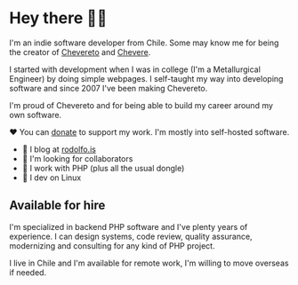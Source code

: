 # Hey there 👋🏾

I'm an indie software developer from Chile. Some may know me for being the creator of [Chevereto](https://chevereto.com/) and [Chevere](https://chevere.org/).

I started with development when I was in college (I'm a Metallurgical Engineer) by doing simple webpages. I self-taught my way into developing software and since 2007 I've been making Chevereto.

I'm proud of Chevereto and for being able to build my career around my own software.

❤ You can [donate](https://paypal.me/RodolfoBerrios) to support my work. I'm mostly into self-hosted software.

- 📝 I blog at [rodolfo.is](https://rodolfo.is/)
- 👀 I'm looking for collaborators
- 🥑 I work with PHP (plus all the usual dongle)
- 🐧 I dev on Linux

## Available for hire

I'm specialized in backend PHP software and I've plenty years of experience. I can design systems, code review, quality assurance, modernizing and consulting for any kind of PHP project.

I live in Chile and I'm available for remote work,  I'm willing to move overseas if needed.
